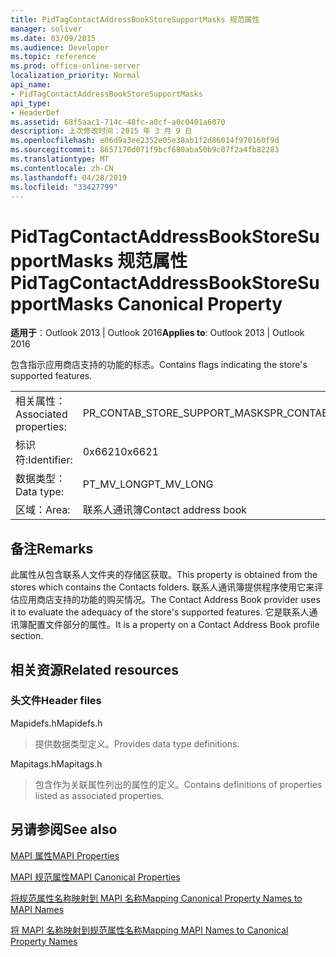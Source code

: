 ```yaml
---
title: PidTagContactAddressBookStoreSupportMasks 规范属性
manager: soliver
ms.date: 03/09/2015
ms.audience: Developer
ms.topic: reference
ms.prod: office-online-server
localization_priority: Normal
api_name:
- PidTagContactAddressBookStoreSupportMasks
api_type:
- HeaderDef
ms.assetid: 68f5aac1-714c-48fc-a0cf-a0c0401a6070
description: 上次修改时间：2015 年 3 月 9 日
ms.openlocfilehash: e06d9a3ee2352e05e38ab1f2d86014f970160f9d
ms.sourcegitcommit: 8657170d071f9bcf680aba50b9c07f2a4fb82283
ms.translationtype: MT
ms.contentlocale: zh-CN
ms.lasthandoff: 04/28/2019
ms.locfileid: "33427799"
---
```

# <a name="pidtagcontactaddressbookstoresupportmasks-canonical-property"></a><span data-ttu-id="88cde-103">PidTagContactAddressBookStoreSupportMasks 规范属性</span><span class="sxs-lookup"><span data-stu-id="88cde-103">PidTagContactAddressBookStoreSupportMasks Canonical Property</span></span>

  
  
<span data-ttu-id="88cde-104">**适用于**：Outlook 2013 | Outlook 2016</span><span class="sxs-lookup"><span data-stu-id="88cde-104">**Applies to**: Outlook 2013 | Outlook 2016</span></span> 
  
<span data-ttu-id="88cde-105">包含指示应用商店支持的功能的标志。</span><span class="sxs-lookup"><span data-stu-id="88cde-105">Contains flags indicating the store's supported features.</span></span>
  
|||
|:-----|:-----|
|<span data-ttu-id="88cde-106">相关属性：</span><span class="sxs-lookup"><span data-stu-id="88cde-106">Associated properties:</span></span>  <br/> |<span data-ttu-id="88cde-107">PR_CONTAB_STORE_SUPPORT_MASKS</span><span class="sxs-lookup"><span data-stu-id="88cde-107">PR_CONTAB_STORE_SUPPORT_MASKS</span></span>  <br/> |
|<span data-ttu-id="88cde-108">标识符:</span><span class="sxs-lookup"><span data-stu-id="88cde-108">Identifier:</span></span>  <br/> |<span data-ttu-id="88cde-109">0x6621</span><span class="sxs-lookup"><span data-stu-id="88cde-109">0x6621</span></span>  <br/> |
|<span data-ttu-id="88cde-110">数据类型：</span><span class="sxs-lookup"><span data-stu-id="88cde-110">Data type:</span></span>  <br/> |<span data-ttu-id="88cde-111">PT_MV_LONG</span><span class="sxs-lookup"><span data-stu-id="88cde-111">PT_MV_LONG</span></span>  <br/> |
|<span data-ttu-id="88cde-112">区域：</span><span class="sxs-lookup"><span data-stu-id="88cde-112">Area:</span></span>  <br/> |<span data-ttu-id="88cde-113">联系人通讯簿</span><span class="sxs-lookup"><span data-stu-id="88cde-113">Contact address book</span></span>  <br/> |
   
## <a name="remarks"></a><span data-ttu-id="88cde-114">备注</span><span class="sxs-lookup"><span data-stu-id="88cde-114">Remarks</span></span>

<span data-ttu-id="88cde-115">此属性从包含联系人文件夹的存储区获取。</span><span class="sxs-lookup"><span data-stu-id="88cde-115">This property is obtained from the stores which contains the Contacts folders.</span></span> <span data-ttu-id="88cde-116">联系人通讯簿提供程序使用它来评估应用商店支持的功能的购买情况。</span><span class="sxs-lookup"><span data-stu-id="88cde-116">The Contact Address Book provider uses it to evaluate the adequacy of the store's supported features.</span></span> <span data-ttu-id="88cde-117">它是联系人通讯簿配置文件部分的属性。</span><span class="sxs-lookup"><span data-stu-id="88cde-117">It is a property on a Contact Address Book profile section.</span></span> 
  
## <a name="related-resources"></a><span data-ttu-id="88cde-118">相关资源</span><span class="sxs-lookup"><span data-stu-id="88cde-118">Related resources</span></span>

### <a name="header-files"></a><span data-ttu-id="88cde-119">头文件</span><span class="sxs-lookup"><span data-stu-id="88cde-119">Header files</span></span>

<span data-ttu-id="88cde-120">Mapidefs.h</span><span class="sxs-lookup"><span data-stu-id="88cde-120">Mapidefs.h</span></span>
  
> <span data-ttu-id="88cde-121">提供数据类型定义。</span><span class="sxs-lookup"><span data-stu-id="88cde-121">Provides data type definitions.</span></span>
    
<span data-ttu-id="88cde-122">Mapitags.h</span><span class="sxs-lookup"><span data-stu-id="88cde-122">Mapitags.h</span></span>
  
> <span data-ttu-id="88cde-123">包含作为关联属性列出的属性的定义。</span><span class="sxs-lookup"><span data-stu-id="88cde-123">Contains definitions of properties listed as associated properties.</span></span>
    
## <a name="see-also"></a><span data-ttu-id="88cde-124">另请参阅</span><span class="sxs-lookup"><span data-stu-id="88cde-124">See also</span></span>



[<span data-ttu-id="88cde-125">MAPI 属性</span><span class="sxs-lookup"><span data-stu-id="88cde-125">MAPI Properties</span></span>](mapi-properties.md)
  
[<span data-ttu-id="88cde-126">MAPI 规范属性</span><span class="sxs-lookup"><span data-stu-id="88cde-126">MAPI Canonical Properties</span></span>](mapi-canonical-properties.md)
  
[<span data-ttu-id="88cde-127">将规范属性名称映射到 MAPI 名称</span><span class="sxs-lookup"><span data-stu-id="88cde-127">Mapping Canonical Property Names to MAPI Names</span></span>](mapping-canonical-property-names-to-mapi-names.md)
  
[<span data-ttu-id="88cde-128">将 MAPI 名称映射到规范属性名称</span><span class="sxs-lookup"><span data-stu-id="88cde-128">Mapping MAPI Names to Canonical Property Names</span></span>](mapping-mapi-names-to-canonical-property-names.md)

